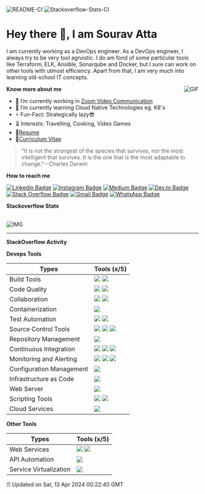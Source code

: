 ![README-CI](https://github.com/souravatta/souravatta/workflows/README-CI/badge.svg?branch=master)  ![Stackoverflow-Stats-CI](https://github.com/souravatta/souravatta/workflows/Stackoverflow-Stats-CI/badge.svg)
# Hey there 👋, I am Sourav Atta

I am currently working as a DevOps engineer. As a DevOps engineer, I always try to be very tool agnostic. I do am fond of some particular tools like
Terraform, ELK, Ansible, Sonarqube and Docker, but I sure can work on other tools with utmost efficiency. Apart from that, I am very much into learning old-school IT concepts.

<img align="right" alt="GIF" src="https://media.giphy.com/media/eMPormrWOvXQHSKTjO/giphy.gif"/>

**Know more about me**
- 🏢 I’m currently working in [Zoom Video Communication](https://zoom.us/)
- 🌱 I’m currently learning Cloud Native Technologies eg. K8's
- ⚡️ Fun-Fact: Strategically lazy😎
- ⏳ Interests: Travelling, Cooking, Video Games
- 📝[Resume](https://drive.google.com/file/d/1O4L-Q4nE4edx28-PGlkEMpeSdS_jDDcs/view?usp=sharing)
- 📝[Curriculum Vitae](https://drive.google.com/file/d/1ki-jtGpKk5n0mQk648YASbfzkxTsFpLA/view?usp=sharing)

> "It is not the strongest of the species that survives, nor the most intelligent that survives. It is the one that is the most adaptable to change."--Charles Darwin

**How to reach me**

[![Linkedin Badge](https://img.shields.io/badge/-sourav-blue?style=?style=flat&logo=Linkedin&logoColor=white&link=https://www.linkedin.com/in/souravatta/)](https://www.linkedin.com/in/souravatta/)
[![Instagram Badge](https://img.shields.io/badge/-@sourav_0319-7248c5?style=flat&logo=instagram&logoColor=white&link=https://www.instagram.com/sourav_0319/)](https://www.instagram.com/sourav_0319/)
[![Medium Badge](https://img.shields.io/badge/-@souravatta-black?style=flat&logo=Medium&logoColor=white&link=https://souravatta.medium.com/)](https://souravatta.medium.com/)
[![Dev.to Badge](https://img.shields.io/badge/-@souravatta-black?style=flat&logo=dev-dot-to&logoColor=white&link=https://dev.to/souravatta)](https://dev.to/souravatta)
[![Stack Overflow Badge](https://img.shields.io/badge/-@souravatta-orange?style=flat&logo=stackoverflow&logoColor=white&link=https://stackoverflow.com/users/8854824/souravatta?tab=profile)](https://stackoverflow.com/users/8854824/souravatta?tab=profile)
[![Gmail Badge](https://img.shields.io/badge/-sourav.atta19395-c14438?style=flat&logo=Gmail&logoColor=white&link=mailto:sourav.atta19395@gmail.com)](mailto:sourav.atta19395@gmail.com)
[![WhatsApp Badge](https://img.shields.io/badge/-+917827970696-25D366?style=flat&logo=WhatsApp&logoColor=white&link=https://api.whatsapp.com/send?phone=917827970696)](https://api.whatsapp.com/send?phone=917827970696)


  **Stackoverflow Stats**

  <br>
  <img alt="IMG" src="https://github-readme-stackoverflow.vercel.app/?userID=8854824"/>
  <hr>
  <p align="right" float="right">

  **StackOverflow Activity**
  <!-- STACKOVERFLOW:START -->
  <!-- STACKOVERFLOW:END -->

  </p>


**Devops Tools**

|Types                         |Tools (x/5)                                                                                                                                                                                                          |
|------------------------------|---------------------------------------------------------------------------------------------------------------------------------------------------------------------------------------------------------------------|
|Build Tools                   |![](https://img.shields.io/badge/Maven-3-9400D3?labelColor=7D898B) ![](https://img.shields.io/badge/npm-3-9400D3?labelColor=7D898B)                                                                                  |
|Code Quality                  |![](https://img.shields.io/badge/Sonarqube-4-orange?labelColor=7D898B) ![](https://img.shields.io/badge/Jacoco-1-blue?labelColor=7D898B)                                                                             |
|Collaboration                 |![](https://img.shields.io/badge/JIRA-3-9400D3?labelColor=7D898B) ![](https://img.shields.io/badge/Confluence-3-9400D3?labelColor=7D898B)                                                                            |
|Containerization              |![](https://img.shields.io/badge/Docker-3-9400D3?labelColor=7D898B)                                                                                                                                                  |
|Test Automation               |![](https://img.shields.io/badge/Selenium-2-green?labelColor=7D898B) ![](https://img.shields.io/badge/TOSCA-2-green?labelColor=7D898B)                                                                               |
|Source Control Tools          |![](https://img.shields.io/badge/GIT-3-9400D3?labelColor=7D898B) ![](https://img.shields.io/badge/Gitlab-3-9400D3?labelColor=7D898B) ![](https://img.shields.io/badge/Github-3-9400D3?labelColor=7D898B)             |
|Repository Management         |![](https://img.shields.io/badge/Nexus-3-9400D3?labelColor=7D898B)                                                                                                                                                   |
|Continuous Integration        |![](https://img.shields.io/badge/Jenkins-3-9400D3?labelColor=7D898B) ![](https://img.shields.io/badge/Gitlab%20CI-2-green?labelColor=7D898B) ![](https://img.shields.io/badge/Github%20CI-1-blue?labelColor=7D898B)  |
|Monitoring and Alerting       |![](https://img.shields.io/badge/ELK-4-orange?labelColor=7D898B) ![](https://img.shields.io/badge/Icinga-2-green?labelColor=7D898B) ![](https://img.shields.io/badge/Grafana-3-9400D3?labelColor=7D898B)             |
|Configuration Management      |![](https://img.shields.io/badge/Ansible-3-9400D3?labelColor=7D898B)                                                                                                                                                 |
|Infrastructure as Code        |![](https://img.shields.io/badge/Terraform-3-9400D3?labelColor=7D898B)                                                                                                                                               |
|Web Server                    |![](https://img.shields.io/badge/Nginx-2-green?labelColor=7D898B)                                                                                                                                                    |
|Scripting Tools               |![](https://img.shields.io/badge/Bash-3-9400D3?labelColor=7D898B) ![](https://img.shields.io/badge/Python-2-green?labelColor=7D898B)                                                                                  |
|Cloud Services                |![](https://img.shields.io/badge/AWS-2-green?labelColor=7D898B)                                                                                                                                                      |

**Other Tools**

|Types                         |Tools (x/5)                                                                                                                         |
|------------------------------|------------------------------------------------------------------------------------------------------------------------------------|
|Web Services                  |![](https://img.shields.io/badge/SOAP-2-green?labelColor=7D898B) ![](https://img.shields.io/badge/REST-2-green?labelColor=7D898B)   |
|API Automation                |![](https://img.shields.io/badge/TOSCA%20OSV-5-red?labelColor=7D898B)                                                               |
|Service Virtualization        |![](https://img.shields.io/badge/TOSCA%20OSV-5-red?labelColor=7D898B)                                                               |

⏰ Updated on Sat, 13 Apr 2024 00:22:40 GMT

